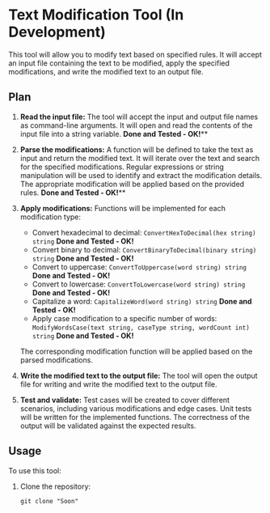 # Text Modification Tool (In Development)

This tool will allow you to modify text based on specified rules. It will accept an input file containing the text to be modified, apply the specified modifications, and write the modified text to an output file.

## Plan

1. **Read the input file:** The tool will accept the input and output file names as command-line arguments. It will open and read the contents of the input file into a string variable. **Done and Tested - OK!****

2. **Parse the modifications:** A function will be defined to take the text as input and return the modified text. It will iterate over the text and search for the specified modifications. Regular expressions or string manipulation will be used to identify and extract the modification details. The appropriate modification will be applied based on the provided rules. **Done and Tested - OK!****

3. **Apply modifications:** Functions will be implemented for each modification type:
   - Convert hexadecimal to decimal: `ConvertHexToDecimal(hex string) string` **Done and Tested - OK!**
   - Convert binary to decimal: `ConvertBinaryToDecimal(binary string) string` **Done and Tested - OK!**
   - Convert to uppercase: `ConvertToUppercase(word string) string` **Done and Tested - OK!**
   - Convert to lowercase: `ConvertToLowercase(word string) string` **Done and Tested - OK!**
   - Capitalize a word: `CapitalizeWord(word string) string` **Done and Tested - OK!**
   - Apply case modification to a specific number of words: `ModifyWordsCase(text string, caseType string, wordCount int) string` **Done and Tested - OK!**

   The corresponding modification function will be applied based on the parsed modifications.

4. **Write the modified text to the output file:** The tool will open the output file for writing and write the modified text to the output file.

5. **Test and validate:** Test cases will be created to cover different scenarios, including various modifications and edge cases. Unit tests will be written for the implemented functions. The correctness of the output will be validated against the expected results.

## Usage

To use this tool:

1. Clone the repository:

   ```shell
   git clone "Soon"
